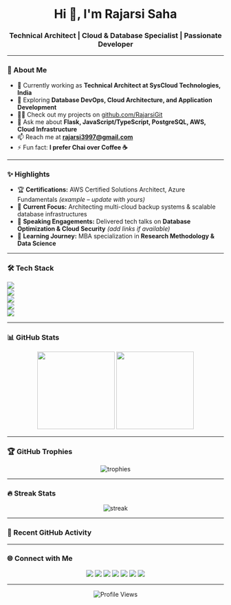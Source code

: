 <h1 align="center">Hi 👋, I'm Rajarsi Saha</h1>
<h3 align="center">Technical Architect | Cloud & Database Specialist | Passionate Developer</h3>

---

### 🚀 About Me
- 💼 Currently working as **Technical Architect at SysCloud Technologies, India**
- 🌱 Exploring **Database DevOps, Cloud Architecture, and Application Development**
- 👨‍💻 Check out my projects on [github.com/RajarsiGit](https://github.com/RajarsiGit)
- 💬 Ask me about **Flask, JavaScript/TypeScript, PostgreSQL, AWS, Cloud Infrastructure**
- 📫 Reach me at **rajarsi3997@gmail.com**
- ⚡ Fun fact: **I prefer Chai over Coffee ☕**

---

### ✨ Highlights
- 🏆 **Certifications:** AWS Certified Solutions Architect, Azure Fundamentals *(example – update with yours)*  
- 🚀 **Current Focus:** Architecting multi-cloud backup systems & scalable database infrastructures  
- 🎤 **Speaking Engagements:** Delivered tech talks on **Database Optimization & Cloud Security** *(add links if available)*  
- 📖 **Learning Journey:** MBA specialization in **Research Methodology & Data Science**  

---

### 🛠️ Tech Stack
<p>
  <img src="https://skillicons.dev/icons?i=python,js,ts,java,cpp,c,php" /><br/>
  <img src="https://skillicons.dev/icons?i=flask,nodejs,dotnet,express,opencv" /><br/>
  <img src="https://skillicons.dev/icons?i=postgres,mysql,mongodb,oracle,hive,hadoop" /><br/>
  <img src="https://skillicons.dev/icons?i=aws,azure,terraform,git,linux" /><br/>
  <img src="https://skillicons.dev/icons?i=photoshop,illustrator" />
</p>

---

### 📊 GitHub Stats
<p align="center">
  <img height="180em" src="https://github-readme-stats.vercel.app/api?username=rajarsigit&show_icons=true&theme=tokyonight" />
  <img height="180em" src="https://github-readme-stats.vercel.app/api/top-langs/?username=rajarsigit&layout=compact&theme=tokyonight" />
</p>

---

### 🏆 GitHub Trophies
<p align="center">
  <img src="https://github-profile-trophy.vercel.app/?username=rajarsigit&theme=onedark&margin-w=15&margin-h=15&row=1&column=6" alt="trophies" />
</p>

---

### 🔥 Streak Stats
<p align="center">
  <img src="https://github-readme-streak-stats.herokuapp.com/?user=rajarsigit&theme=tokyonight" alt="streak" />
</p>

---

### 📌 Recent GitHub Activity
<!--START_SECTION:activity-->
<!-- This section updates automatically with GitHub Actions if you enable it -->
<!--END_SECTION:activity-->

---

### 🌐 Connect with Me
<p align="center">
  <a href="https://twitter.com/_razooooo_"><img src="https://skillicons.dev/icons?i=twitter" /></a>
  <a href="https://linkedin.com/in/rajarsi-saha-2709a297"><img src="https://skillicons.dev/icons?i=linkedin" /></a>
  <a href="https://stackoverflow.com/users/rajarsi-saha"><img src="https://skillicons.dev/icons?i=stackoverflow" /></a>
  <a href="https://codesandbox.com/rajarsigit"><img src="https://skillicons.dev/icons?i=codepen" /></a>
  <a href="https://kaggle.com/rajarsisjc"><img src="https://skillicons.dev/icons?i=kaggle" /></a>
  <a href="https://fb.com/rajarsi.saha.3997"><img src="https://skillicons.dev/icons?i=facebook" /></a>
  <a href="https://instagram.com/_razooooo_"><img src="https://skillicons.dev/icons?i=instagram" /></a>
</p>

---

<p align="center"> 
  <img src="https://komarev.com/ghpvc/?username=rajarsigit&label=Profile+Views&color=yellow&style=flat-square" alt="Profile Views" />
</p>
